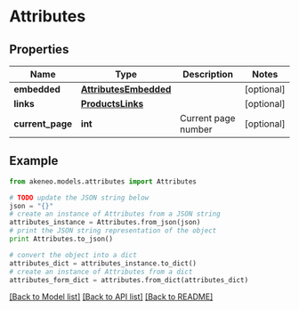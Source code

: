 # Attributes


## Properties
Name | Type | Description | Notes
------------ | ------------- | ------------- | -------------
**embedded** | [**AttributesEmbedded**](AttributesEmbedded.md) |  | [optional] 
**links** | [**ProductsLinks**](ProductsLinks.md) |  | [optional] 
**current_page** | **int** | Current page number | [optional] 

## Example

```python
from akeneo.models.attributes import Attributes

# TODO update the JSON string below
json = "{}"
# create an instance of Attributes from a JSON string
attributes_instance = Attributes.from_json(json)
# print the JSON string representation of the object
print Attributes.to_json()

# convert the object into a dict
attributes_dict = attributes_instance.to_dict()
# create an instance of Attributes from a dict
attributes_form_dict = attributes.from_dict(attributes_dict)
```
[[Back to Model list]](../README.md#documentation-for-models) [[Back to API list]](../README.md#documentation-for-api-endpoints) [[Back to README]](../README.md)


